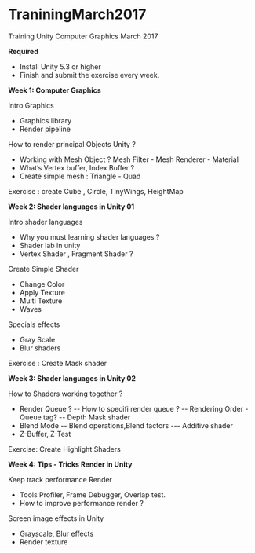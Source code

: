 
# TraniningMarch2017
Training Unity Computer Graphics March 2017

**Required**
- Install Unity 5.3 or higher
- Finish and submit the exercise every week.

**Week 1: Computer Graphics**

Intro Graphics
- Graphics library 
- Render pipeline

How to render principal Objects Unity ?

- Working with Mesh Object ? Mesh Filter - Mesh Renderer - Material
- What’s Vertex buffer, Index Buffer ?
- Create simple mesh : Triangle - Quad 

Exercise : create Cube , Circle, TinyWings, HeightMap

**Week 2: Shader languages in Unity 01**

Intro shader languages

- Why you must learning shader languages ?
- Shader lab in unity 
- Vertex Shader , Fragment Shader ?

Create Simple Shader

- Change Color
- Apply Texture
- Multi Texture
- Waves

Specials effects

- Gray Scale
- Blur shaders

Exercise : Create Mask shader

**Week 3: Shader languages in Unity 02**

How to Shaders working together ?

- Render Queue ?
-- How to specifi render queue ?
-- Rendering Order - Queue tag?
-- Depth Mask shader
- Blend Mode
-- Blend operations,Blend factors
--- Additive shader 
- Z-Buffer, Z-Test

Exercise: Create Highlight Shaders

**Week 4: Tips - Tricks Render in Unity**

Keep track performance Render

- Tools Profiler, Frame Debugger,  Overlap test.
- How to improve performance render ?

Screen image effects in Unity

- Grayscale, Blur effects
- Render texture
